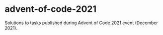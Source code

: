 # advent-of-code-2021
Solutions to tasks published during Advent of Code 2021 event (December 2021).
